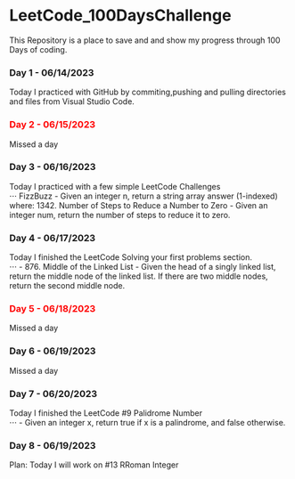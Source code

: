 # LeetCode_100DaysChallenge
This Repository is a place to save and and show my progress through 100 Days of coding.


### Day 1 - 06/14/2023
Today I practiced with GitHub by commiting,pushing and pulling directories and files from Visual Studio Code.

### <span style="color:red;"> Day 2 - 06/15/2023  </span>
Missed a day

### Day 3 - 06/16/2023
Today I practiced with a few simple LeetCode Challenges  <br>
⋅⋅⋅ FizzBuzz - Given an integer n, return a string array answer (1-indexed) where:
1342. Number of Steps to Reduce a Number to Zero - Given an integer num, return the number of steps to reduce it to zero.

### Day 4 - 06/17/2023
Today I finished the LeetCode Solving your first problems section.  <br>
⋅⋅⋅ - 876. Middle of the Linked List - Given the head of a singly linked list, return the middle node of the linked list. If there are two middle nodes, return the second middle node.

### <span style="color:red;"> Day 5 - 06/18/2023 </span>
Missed a day

### Day 6 - 06/19/2023
Missed a day

### Day 7 - 06/20/2023
Today I finished the LeetCode #9 Palidrome Number  <br>
⋅⋅⋅ - Given an integer x, return true if x is a palindrome, and false otherwise.

### Day 8 - 06/19/2023
Plan: Today I will work on #13 RRoman Integer


